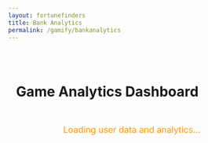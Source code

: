 ```yaml
---
layout: fortunefinders
title: Bank Analytics
permalink: /gamify/bankanalytics
---
```


<style>
  :root {
    --primary-color: #ff9800;
    --background-color: #1f1f1f;
    --text-color: #ffffff;
    --chart-grid-color: rgba(255, 255, 255, 0.1);
  }

  .container {
    max-width: 1200px;
    margin: 0 auto;
    padding: 2rem 1rem;
  }

  .game-card {
    background-color: #2d2d2d;
    border-radius: 8px;
    padding: 1.5rem;
    margin-bottom: 1.5rem;
    box-shadow: 0 4px 8px rgba(0, 0, 0, 0.2);
  }

  .chart-grid {
    display: grid;
    grid-template-columns: repeat(auto-fit, minmax(300px, 1fr));
    gap: 1.5rem;
    margin-top: 1.5rem;
  }

  .chart-container {
    height: 400px;
    position: relative;
  }

  .game-title {
    color: var(--primary-color);
    border-left: 4px solid var(--primary-color);
    padding-left: 1rem;
    margin: 0 0 1.5rem 0;
  }

  .toggle-container {
    display: flex;
    gap: 0.5rem;
    flex-wrap: wrap;
    margin-bottom: 1.5rem;
  }

  .toggle-button {
    background: none;
    border: 1px solid currentColor;
    color: var(--text-color);
    padding: 0.3rem 0.8rem;
    border-radius: 15px;
    cursor: pointer;
    transition: all 0.3s;
  } 

  .toggle-button.active {
    background: var(--primary-color);
    border-color: var(--primary-color);
    font-weight: bold;
  }

  .error-message {
    color: #ff6b6b;
    text-align: center;
    padding: 2rem;
  }

  .demo-warning {
    color: #ffd700;
    text-align: center;
    padding: 1rem;
    border: 1px solid #ffd700;
    border-radius: 4px;
    margin: 1rem 0;
  }

  .loading-message {
    color: var(--primary-color);
    text-align: center;
    padding: 2rem;
    font-size: 1.1rem;
  }

  .user-info {
    background-color: #3d3d3d;
    border-radius: 8px;
    padding: 1rem;
    margin-bottom: 1.5rem;
    border-left: 4px solid var(--primary-color);
  }

  .user-info h3 {
    color: var(--primary-color);
    margin: 0 0 0.5rem 0;
  }

  .user-stats {
    display: grid;
    grid-template-columns: repeat(auto-fit, minmax(200px, 1fr));
    gap: 1rem;
  }

  .stat-item {
    display: flex;
    justify-content: space-between;
    padding: 0.5rem 0;
    border-bottom: 1px solid #555;
  }

  .stat-value {
    font-weight: bold;
  }

  .back-button {
    background: var(--primary-color);
    color: white;
    border: none;
    padding: 0.5rem 1rem;
    border-radius: 4px;
    cursor: pointer;
    text-decoration: none;
    display: inline-block;
    margin-bottom: 1rem;
    transition: background-color 0.3s;
  }

  .back-button:hover {
    background: #e68900;
    color: white;
    text-decoration: none;
  }
</style>

<div class="container">
  <h1 class="text-light">Game Analytics Dashboard</h1>

  <div id="loadingMessage" class="loading-message">
    Loading user data and analytics...
  </div>

  <div id="errorMessage" class="error-message" style="display: none;">
    Failed to load analytics data. Please check your connection and try again.
  </div>

  <div id="mainContent" style="display: none;">
    <div id="userInfo" class="user-info" style="display: none;">
      <h3 id="userName">User Analytics</h3>
      <div class="user-stats" id="userStats">
        <!-- User stats will be populated here -->
      </div>
    </div>
    <div class="game-card">
      <h2 class="game-title">Individual Game Analytics</h2>
      <div class="toggle-container" id="toggleButtons">
        <button class="toggle-button active" data-game="dice">Dice</button>
        <button class="toggle-button active" data-game="poker">Poker</button>
        <button class="toggle-button active" data-game="mines">Mines</button>
        <button class="toggle-button active" data-game="blackjack">Blackjack</button>
      </div>
      <div class="chart-container">
        <canvas id="combinedChart"></canvas>
      </div>
    </div>
    <div class="chart-grid">
      <div class="game-card">
        <h3 class="game-title">Dice</h3>
        <div class="chart-container">
          <canvas id="diceChart"></canvas>
        </div>
      </div>                  
      <div class="game-card">
        <h3 class="game-title">Poker</h3>
        <div class="chart-container">
          <canvas id="pokerChart"></canvas>
        </div>
      </div>
      <div class="game-card">
        <h3 class="game-title">Mines</h3>
        <div class="chart-container">
          <canvas id="minesChart"></canvas>
        </div>
      </div>
      <div class="game-card">
        <h3 class="game-title">Blackjack</h3>
        <div class="chart-container">
          <canvas id="blackjackChart"></canvas>
        </div>
      </div>
    </div>
  </div>
</div>
<script src="{{site.baseurl}}/assets/js/api/config.js"></script>
<script src="https://cdn.jsdelivr.net/npm/chart.js"></script>
<script type="module">
import { javaURI, fetchOptions } from '{{site.baseurl}}/assets/js/api/config.js';
/**
 * @fileoverview Bank Analytics Dashboard
 * 
 * This module provides a comprehensive analytics dashboard for tracking game performance
 * across multiple casino games including Dice, Poker, Mines, and Blackjack.
 * 
 * Features:
 * - Real-time data visualization using Chart.js
 * - Individual game performance tracking
 * - Combined analytics view with toggle functionality
 * - Responsive design with dark theme
 * - Dynamic data fetching from backend APIs
 * - URL parameter and session-based user identification
 * - User analytics display with risk assessment
 * 
 * @author Your Name
 * @version 1.0.0
 */
/**
 * Configuration object containing game-specific settings including colors,
 * labels, and API endpoints for data retrieval.
 * 
 * @constant {Object} gameConfig
 * @property {Object} dice - Dice game configuration
 * @property {Object} poker - Poker game configuration  
 * @property {Object} mines - Mines game configuration
 * @property {Object} blackjack - Blackjack game configuration
 */
const gameConfig = {
  'dice': { color: '#FFCE56', label: 'Dice', endpoint: '/profitmap/dice' },
  'poker': { color: '#FF6384', label: 'Poker', endpoint: '/profitmap/poker' },
  'mines': { color: '#9966FF', label: 'Mines', endpoint: '/profitmap/mines' },
  'blackjack': { color: '#4BC0C0', label: 'Blackjack', endpoint: '/profitmap/blackjack' }
};
/**
 * Global variable storing the current user's person ID
 * @type {number|null}
 */
let personId = null;
/**
 * Chart.js instance for the combined analytics view
 * @type {Chart|null}
 */
let combinedChart = null;
/**
 * Object containing Chart.js instances for individual game charts
 * @type {Object<string, Chart>}
 */
const individualCharts = {};
/**
 * Extracts person ID from URL parameters.
 * Supports direct linking to specific user analytics.
 * 
 * @function getPersonIdFromUrl
 * @returns {number|null} The person ID from URL parameters, or null if not found
 */
function getPersonIdFromUrl() {
  const urlParams = new URLSearchParams(window.location.search);
  const paramPersonId = urlParams.get('personId');
  console.log('PersonId from URL:', paramPersonId);
  return paramPersonId ? parseInt(paramPersonId, 10) : null;
}
/**
 * Fetches the current user's person ID from the backend API session.
 * This ID is required for all subsequent data requests when no URL parameter exists.
 * 
 * @async
 * @function fetchPersonIdFromSession
 * @returns {Promise<number>} The user's person ID from session
 * @throws {Error} When API request fails or response is invalid
 */
async function fetchPersonIdFromSession() {
  try {
    console.log('Fetching person ID from session...');
    const personResponse = await fetch(`${javaURI}/api/person/get`, fetchOptions);
    if (!personResponse.ok) {
      throw new Error(`Failed to fetch person data: ${personResponse.status} ${await personResponse.text()}`);
    }
    const personData = await personResponse.json();
    console.log('Person data from session:', personData);
    if (!personData.id) {
      throw new Error("Could not determine user ID from session");
    }
    return personData.id;
  } catch (error) {
    console.error('Error fetching person ID from session:', error);
    throw error;
  }
}
/**
 * Fetches comprehensive user analytics data including balance, loan info, and risk assessment.
 * 
 * @async
 * @function fetchUserAnalytics
 * @param {number} personId - The user's person ID
 * @returns {Promise<Object>} User analytics data object
 * @throws {Error} When API request fails or returns invalid data
 */
async function fetchUserAnalytics(personId) {
  try {
    console.log('Fetching user analytics for personId:', personId);
    const response = await fetch(`${javaURI}/bank/analytics/person/${personId}`, fetchOptions);
    if (!response.ok) {
      throw new Error(`Failed to fetch user analytics: ${response.status}`);
    }
    const result = await response.json();
    if (result.success && result.data) {
      return result.data;
    } else {
      throw new Error('Invalid analytics data received');
    }
  } catch (error) {
    console.error('Error fetching user analytics:', error);
    throw error;
  }
}
/**
 * Displays user information and statistics in the dashboard header.
 * Shows balance, loan amount, interest rate, and risk category with color coding.
 * 
 * @function displayUserInfo
 * @param {Object} analyticsData - User analytics data from API
 * @param {string} analyticsData.username - User's display name
 * @param {number} analyticsData.userId - User's ID
 * @param {number} analyticsData.balance - Current account balance
 * @param {number} analyticsData.loanAmount - Outstanding loan amount
 * @param {number} analyticsData.dailyInterestRate - Daily interest rate percentage
 * @param {number} analyticsData.riskCategory - Risk category (0=low, 1=medium, 2=high)
 * @param {string} analyticsData.riskCategoryString - Human-readable risk category
 */
function displayUserInfo(analyticsData) {
  const userInfoDiv = document.getElementById('userInfo');
  const userNameElement = document.getElementById('userName');
  const userStatsElement = document.getElementById('userStats');
  const username = analyticsData.username || `User ${analyticsData.userId}`;
  userNameElement.textContent = `${username} - Analytics Dashboard`;
  /**
   * Returns appropriate color for risk category display.
   * 
   * @function getRiskColor
   * @param {number} riskCategory - Risk category (0, 1, or 2)
   * @returns {string} CSS color value
   */
  function getRiskColor(riskCategory) {
    switch(riskCategory) {
      case 0: return '#00ff7f'; // Low risk - green
      case 1: return '#ffcc00'; // Medium risk - yellow
      case 2: return '#ff6666'; // High risk - red
      default: return '#ffffff';
    }
  }
  userStatsElement.innerHTML = `
    <div class="stat-item">
      <span>Balance:</span>
      <span class="stat-value" style="color: #00ff7f;">$${Number(analyticsData.balance).toFixed(2)}</span>
    </div>
    <div class="stat-item">
      <span>Loan Amount:</span>
      <span class="stat-value" style="color: #ff6666;">$${Number(analyticsData.loanAmount).toFixed(2)}</span>
    </div>
    <div class="stat-item">
      <span>Daily Interest Rate:</span>
      <span class="stat-value" style="color: #ffcc00;">${Number(analyticsData.dailyInterestRate).toFixed(2)}%</span>
    </div>
    <div class="stat-item">
      <span>Risk Category:</span>
      <span class="stat-value" style="color: ${getRiskColor(analyticsData.riskCategory)};">${analyticsData.riskCategoryString}</span>
    </div>
  `;
  userInfoDiv.style.display = 'block';
}
/**
 * Processes raw transaction data into chart-ready format.
 * Sorts transactions chronologically and calculates running totals.
 * 
 * @function processTransactions
 * @param {Array<Array>} transactions - Array of [timestamp, amount] pairs
 * @returns {Object} Processed data object containing labels, values, and running totals
 * @returns {Array<string>} returns.labels - Time-formatted labels for chart x-axis
 * @returns {Array<number>} returns.values - Individual transaction amounts
 * @returns {Array<number>} returns.runningTotal - Cumulative sum of all transactions
 */
function processTransactions(transactions) {
  console.log('Processing transactions:', transactions);
  if (!transactions || transactions.length === 0) {
    console.log('No transactions found');
    return { labels: [], values: [], runningTotal: [] };
  }
  // Sort transactions by timestamp
  const sortedTransactions = [...transactions].sort((a, b) => {
    const dateA = new Date(a[0]);
    const dateB = new Date(b[0]);
    return dateA - dateB;
  });
  const labels = [];
  const values = [];
  const runningTotal = [];
  let total = 0;
  sortedTransactions.forEach(([timestamp, amount]) => {
    const date = new Date(timestamp);
    const timeLabel = date.toLocaleTimeString();
    console.log('Processing:', timeLabel, amount);
    labels.push(timeLabel);
    values.push(Number(amount));
    total += Number(amount);
    runningTotal.push(total);
  });
  console.log('Processed data:', { labels, values, runningTotal });
  return { labels, values, runningTotal };
}
/**
 * Creates a Chart.js line chart for an individual game.
 * Displays the running total of profits/losses over time.
 * 
 * @function createChart
 * @param {CanvasRenderingContext2D} ctx - Canvas 2D rendering context
 * @param {string} game - Game identifier (dice, poker, mines, blackjack)
 * @param {Object} data - Processed transaction data from processTransactions()
 * @returns {Chart} Chart.js instance for the created chart
 */
function createChart(ctx, game, data) {
  if (individualCharts[game]) {
    individualCharts[game].destroy();
  }
  return new Chart(ctx, {
    type: 'line',
    data: {
      labels: data.labels,
      datasets: [{
        label: `${gameConfig[game].label} Running Total`,
        data: data.runningTotal,
        borderColor: gameConfig[game].color,
        backgroundColor: `${gameConfig[game].color}20`,
        tension: 0.2,
        fill: true                          
      }]
    },
    options: {
      responsive: true,
      maintainAspectRatio: false,
      scales: {
        y: {
          beginAtZero: true,
          grid: { color: '#ffffff20' },
          ticks: { color: '#fff' }
        },             
        x: {             
          grid: { color: '#ffffff10' },             
          ticks: { color: '#fff' }             
        }
      },             
      plugins: {             
        legend: { labels: { color: '#fff' } }             
      }
    }             
  });                          
}
/**
 * Creates a combined chart showing all games' performance on a unified timeline.
 * Uses daily aggregation to ensure proper data point spacing across different games.
 * 
 * @function createCombinedChart
 * @param {Object<string, Array>} gameData - Object containing processed data for each game
 * @param {Array} gameData[game] - Array of [timestamp, amount] pairs for each game
 */
function createCombinedChart(gameData) {
  const ctx = document.getElementById('combinedChart').getContext('2d');
  if (combinedChart) {
    combinedChart.destroy();
  }
  // Create a unified date set for proper spacing
  const dateSet = new Set();
  // Collect all unique dates from all games
  Object.entries(gameData).forEach(([game, rawData]) => {
    if (rawData && rawData.length > 0) {
      rawData.forEach(([timestamp]) => {
        const date = new Date(timestamp);
        const dateKey = date.toLocaleDateString();
        dateSet.add(dateKey);
      });
    }
  });
  // Sort dates chronologically
  const sortedDates = Array.from(dateSet).sort((a, b) => new Date(a) - new Date(b));
  const datasets = [];
  // Process each game's data
  Object.entries(gameData).forEach(([game, rawData]) => {
    if (!rawData || rawData.length === 0) {
      // Create empty dataset for games with no data
      datasets.push({
        label: gameConfig[game].label,
        data: new Array(sortedDates.length).fill(null),
        borderColor: gameConfig[game].color,
        backgroundColor: `${gameConfig[game].color}30`,
        tension: 0.2,
        fill: false,
        spanGaps: true,
        hidden: false
      });
      return;
    }
    // Create daily balance map
    const dailyBalanceMap = {};
    let cumulativeBalance = 0;
    // Sort transactions by date
    const sortedTransactions = [...rawData].sort((a, b) => new Date(a[0]) - new Date(b[0]));
    // Calculate cumulative balance for each day
    sortedTransactions.forEach(([timestamp, amount]) => {
      const date = new Date(timestamp);
      const dateKey = date.toLocaleDateString();
      const value = parseFloat(amount) || 0;
      cumulativeBalance += value;
      dailyBalanceMap[dateKey] = cumulativeBalance;
    });
    // Map sorted dates to their corresponding balance values
    const dataPoints = sortedDates.map(dateKey => dailyBalanceMap[dateKey] ?? null);
    datasets.push({
      label: gameConfig[game].label,
      data: dataPoints,
      borderColor: gameConfig[game].color,
      backgroundColor: `${gameConfig[game].color}30`,
      tension: 0.2,
      fill: false,
      spanGaps: true,
      hidden: false
    });
  });
  combinedChart = new Chart(ctx, {
    type: 'line',
    data: {
      labels: sortedDates,
      datasets: datasets
    },
    options: {
      responsive: true,
      maintainAspectRatio: false,
      scales: {
        y: { 
          beginAtZero: true, 
          grid: { color: '#ffffff20' }, 
          ticks: { color: '#fff' } 
        },
        x: { 
          grid: { color: '#ffffff10' }, 
          ticks: { 
            color: '#fff',
            maxTicksLimit: 10 // Limit number of x-axis labels for better readability
          } 
        }
      },
      plugins: { 
        legend: { labels: { color: '#fff' } },
        tooltip: {
          mode: 'index',
          intersect: false,
        }
      },
      interaction: {
        mode: 'nearest',
        axis: 'x',
        intersect: false
      }
    }
  });
}
/**
 * Fetches game transaction data from backend APIs for all configured games.
 * Uses the current user's person ID to retrieve personalized data.
 * 
 * @async
 * @function fetchGameData
 * @returns {Promise<Object<string, Array>>} Object containing transaction arrays for each game
 * @throws {Error} When person ID is not available or API requests fail
 */
async function fetchGameData() {
  if (!personId) {
    throw new Error('Person ID not available');
  }
  const gameData = {};
  try {
    // Fetch data for each game using dynamic user ID
    for (const [game, config] of Object.entries(gameConfig)) {
      const endpoint = `${javaURI}/bank/${personId}${config.endpoint}`;
      console.log(`Fetching data for ${game} from ${endpoint}`);
      try {
        const response = await fetch(endpoint, fetchOptions);
        if (response.ok) {
          const data = await response.json();
          console.log(`Data for ${game}:`, data);
          gameData[game] = data;
        } else {
          console.warn(`Failed to fetch ${game} data: HTTP ${response.status}`);
          gameData[game] = [];
        }
      } catch (error) {
        console.error(`Error fetching ${game} data:`, error);
        gameData[game] = [];
      }
    }
    console.log('All game data:', gameData);
    return gameData;
  } catch (error) {
    console.error('Error in fetchGameData:', error);
    throw error;
  }
}
/**
 * Main data loading function that orchestrates the entire data fetching and chart creation process.
 * Fetches user ID, retrieves user analytics and game data, processes transactions, and creates all charts.
 * 
 * @async
 * @function loadData
 * @returns {Promise<Object>} Processed game data used for chart creation
 * @throws {Error} When any step in the data loading process fails
 */
async function loadData() {
  try {
    // First try to get personId from URL, then from session
    personId = getPersonIdFromUrl();
    if (!personId) {
      console.log('No personId in URL, fetching from session...');
      personId = await fetchPersonIdFromSession();
    }
    console.log('Using personId:', personId);
    // Fetch user analytics data to display user info
    const analyticsData = await fetchUserAnalytics(personId);
    displayUserInfo(analyticsData);
    // Then fetch game data using the person ID
    const rawGameData = await fetchGameData();
    // Process data for each game
    const processedGameData = {};
    Object.keys(gameConfig).forEach(game => {
      const rawData = rawGameData[game] || [];
      console.log(`Processing ${game} data:`, rawData);
      processedGameData[game] = processTransactions(rawData);
      // Create individual chart
      const ctx = document.getElementById(`${game}Chart`)?.getContext('2d');
      if (ctx) {
        console.log(`Creating chart for ${game}`);
        individualCharts[game] = createChart(ctx, game, processedGameData[game]);
      }
    });
    // Create combined chart with raw data for better date handling
    createCombinedChart(rawGameData);
    return processedGameData;
  } catch (error) {
    console.error('Error loading data:', error);
    throw error;
  }
}
/**
 * Shows the main dashboard content and hides loading/error messages.
 * Called when data loading completes successfully.
 * 
 * @function showMainContent
 */
function showMainContent() {
  document.getElementById('loadingMessage').style.display = 'none';
  document.getElementById('errorMessage').style.display = 'none';
  document.getElementById('mainContent').style.display = 'block';
}
/**
 * Shows the error message and hides other UI elements.
 * Called when data loading fails.
 * 
 * @function showError
 */
function showError() {
  document.getElementById('loadingMessage').style.display = 'none';
  document.getElementById('mainContent').style.display = 'none';
  document.getElementById('errorMessage').style.display = 'block';
}
/**
 * Main initialization function that sets up the dashboard when the DOM is ready.
 * Loads data, creates charts, and sets up event listeners for interactive elements.
 * 
 * @async
 * @function init
 */
document.addEventListener('DOMContentLoaded', async () => {
  try {
    console.log('Initializing analytics dashboard...');   
    const processedData = await loadData();
    // Show main content
    showMainContent();
    /**
     * Event handler for toggle buttons in the combined chart.
     * Allows users to show/hide individual game datasets.
     * 
     * @param {Event} e - Click event from toggle button
     */
    document.querySelectorAll('.toggle-button').forEach(button => {
      button.addEventListener('click', (e) => {
        const game = e.target.dataset.game;
        const isActive = e.target.classList.contains('active');
        e.target.classList.toggle('active', !isActive);                             
        if (combinedChart) {
          const dataset = combinedChart.data.datasets
            .find(d => d.label === gameConfig[game].label);
          if (dataset) {
            dataset.hidden = isActive;
            combinedChart.update();
          }
        }
      });
    });
    console.log('Analytics dashboard initialized successfully');
  } catch (error) {
    console.error('Initialization error:', error);
    showError();
  }
});
</script>